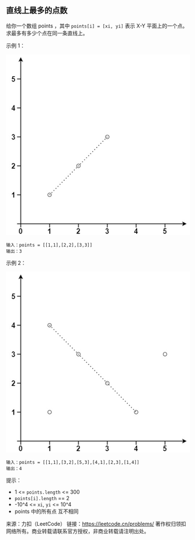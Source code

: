 ## 直线上最多的点数

给你一个数组 points ，其中 `points[i] = [xi, yi]` 表示 X-Y 平面上的一个点。求最多有多少个点在同一条直线上。


示例 1：

![img.png](../images/149.max-points-on-a-line.png)
```
输入：points = [[1,1],[2,2],[3,3]]
输出：3
```

示例 2：

![img.png](../images/149.max-points-on-a-line_1.png)
```
输入：points = [[1,1],[3,2],[5,3],[4,1],[2,3],[1,4]]
输出：4
```

提示：

* 1 <= `points.length` <= 300
* `points[i].length` == 2
* -10^4 <= `xi`, `yi` <= 10^4
* points 中的所有点 互不相同

来源：力扣（LeetCode）
链接：https://leetcode.cn/problems/
著作权归领扣网络所有。商业转载请联系官方授权，非商业转载请注明出处。